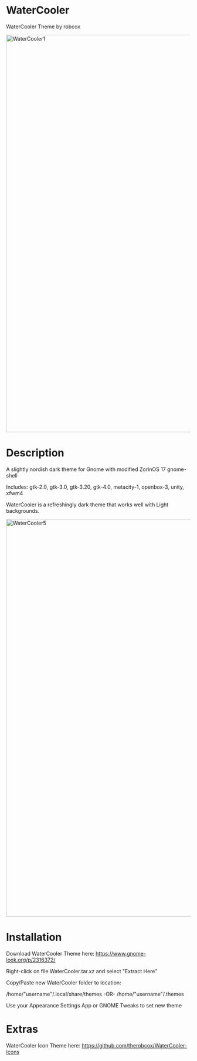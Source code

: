 # WaterCooler
WaterCooler Theme by robcox

<img width="1920" height="1080" alt="WaterCooler1" src="https://github.com/user-attachments/assets/cd210474-112f-43fd-abb8-26ff204456a0" />

# Description
A slightly nordish dark theme for Gnome with modified ZorinOS 17 gnome-shell

Includes: gtk-2.0, gtk-3.0, gtk-3.20, gtk-4.0, metacity-1, openbox-3, unity, xfwm4

WaterCooler is a refreshingly dark theme that works well with Light backgrounds.

<img width="1920" height="1080" alt="WaterCooler5" src="https://github.com/user-attachments/assets/14e57508-b9b7-4abe-bd4f-739cfeffcc20" />

# Installation
Download WaterCooler Theme here: <a href="https://www.gnome-look.org/p/2316372/">https://www.gnome-look.org/p/2316372/</a>

Right-click on file WaterCooler.tar.xz and select "Extract Here"

Copy/Paste new WaterCooler folder to location:

/home/"username"/.local/share/themes
-OR-
/home/"username"/.themes

Use your Appearance Settings App or GNOME Tweaks to set new theme

# Extras

WaterCooler Icon Theme here: <a href="https://github.com/therobcox/WaterCooler-Icons">https://github.com/therobcox/WaterCooler-Icons</a>

